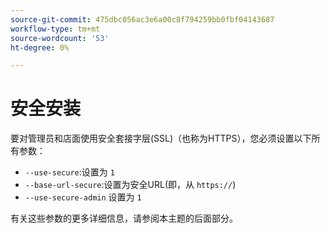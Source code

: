 ```yaml
---
source-git-commit: 475dbc056ac3e6a00c8f794259bb0fbf04143687
workflow-type: tm+mt
source-wordcount: '53'
ht-degree: 0%

---
```

# 安全安装

要对管理员和店面使用安全套接字层(SSL)（也称为HTTPS），您必须设置以下所有参数：

* `--use-secure`:设置为 `1`
* `--base-url-secure`:设置为安全URL(即，从 `https://`)
* `--use-secure-admin` 设置为 `1`

有关这些参数的更多详细信息，请参阅本主题的后面部分。
